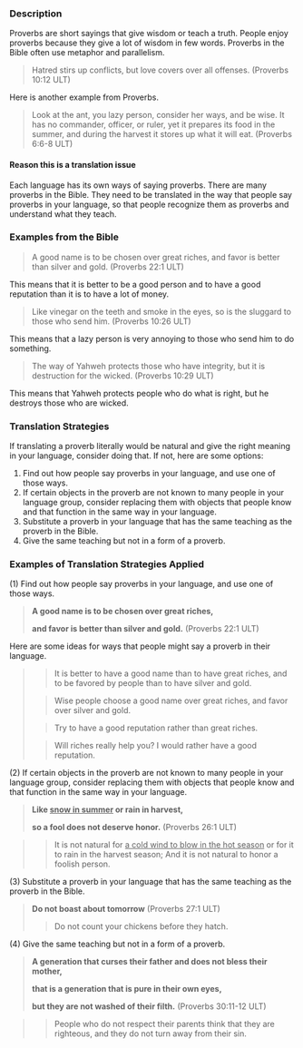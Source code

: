 

### Description

Proverbs are short sayings that give wisdom or teach a truth. People enjoy proverbs because they give a lot of wisdom in few words. Proverbs in the Bible often use metaphor and parallelism.

> Hatred stirs up conflicts,
> but love covers over all offenses. (Proverbs 10:12 ULT)

Here is another example from Proverbs.
> Look at the ant, you lazy person, consider her ways, and be wise.
> It has no commander, officer, or ruler,
> yet it prepares its food in the summer,
> and during the harvest it stores up what it will eat. (Proverbs 6:6-8 ULT)

#### Reason this is a translation issue

Each language has its own ways of saying proverbs. There are many proverbs in the Bible. They need to be translated in the way that people say proverbs in your language, so that people recognize them as proverbs and understand what they teach.

### Examples from the Bible

> A good name is to be chosen over great riches,
> and favor is better than silver and gold. (Proverbs 22:1 ULT)

This means that it is better to be a good person and to have a good reputation than it is to have a lot of money.

> Like vinegar on the teeth and smoke in the eyes,
> so is the sluggard to those who send him. (Proverbs 10:26 ULT)

This means that a lazy person is very annoying to those who send him to do something.

> The way of Yahweh protects those who have integrity,
> but it is destruction for the wicked. (Proverbs 10:29 ULT)

This means that Yahweh protects people who do what is right, but he destroys those who are wicked.

### Translation Strategies

If translating a proverb literally would be natural and give the right meaning in your language, consider doing that. If not, here are some options:

1. Find out how people say proverbs in your language, and use one of those ways.
1. If certain objects in the proverb are not known to many people in your language group, consider replacing them with objects that people know and that function in the same way in your language.
1. Substitute a proverb in your language that has the same teaching as the proverb in the Bible.
1. Give the same teaching but not in a form of a proverb.

### Examples of Translation Strategies Applied

(1) Find out how people say proverbs in your language, and use one of those ways.

> **A good name is to be chosen over great riches,**
>
> **and favor is better than silver and gold.** (Proverbs 22:1 ULT)

Here are some ideas for ways that people might say a proverb in their language.

>> It is better to have a good name than to have great riches, and to be favored by people than to have silver and gold.
>
>> Wise people choose a good name over great riches, and favor over silver and gold.
>
>> Try to have a good reputation rather than great riches.
>
>> Will riches really help you? I would rather have a good reputation.

(2) If certain objects in the proverb are not known to many people in your language group, consider replacing them with objects that people know and that function in the same way in your language.

> **Like <u>snow in summer</u> or rain in harvest,**
>
> **so a fool does not deserve honor.** (Proverbs 26:1 ULT)

>> It is not natural for <u>a cold wind to blow in the hot season</u> or for it to rain in the harvest season; And it is not natural to honor a foolish person.

(3) Substitute a proverb in your language that has the same teaching as the proverb in the Bible.

> **Do not boast about tomorrow** (Proverbs 27:1 ULT)
>> Do not count your chickens before they hatch.

(4) Give the same teaching but not in a form of a proverb.

> **A generation that curses their father and does not bless their mother,**
>
> **that is a generation that is pure in their own eyes,**
>
> **but they are not washed of their filth.** (Proverbs 30:11-12 ULT)

>> People who do not respect their parents think that they are righteous, and they do not turn away from their sin.

